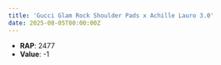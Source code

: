 ```yaml
---
title: 'Gucci Glam Rock Shoulder Pads x Achille Lauro 3.0'
date: 2025-08-05T00:00:00Z
---
```

- **RAP**: 2477
- **Value**: -1
